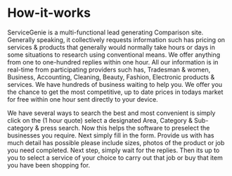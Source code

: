 # How-it-works

ServiceGenie is a multi-functional lead generating Comparison site. Generally speaking, it collectively requests information such has pricing on services & products that generally would normally take hours or days in some situations  to research using conventional means. We offer anything from one to one-hundred replies within one hour. All our information is in real-time from participating providers such has, Tradesman & women, Business, Accounting, Cleaning, Beauty, Fashion, Electronic products & services. We have hundreds of business waiting to help you. We offer you the chance to get the most competitive, up to date prices in todays market for free within one hour sent directly to your device. 

We have several ways to search the best and most convenient is simply click on the (1 hour quote) select a designated Area, Category & Sub-category & press search. Now this helps the software to preselect the businesses you require. Next simply fill in the form. Provide us with has much detail has possible please include sizes, photos of the product or job you need completed. Next step, simply wait for the replies. Then its up to you to select a service of your choice to carry out that job or buy that item you have been shopping for. 
